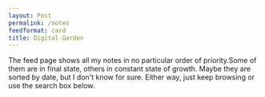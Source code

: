 ```yaml
---
layout: Post
permalink: /notes
feedformat: card
title: Digital Garden
---
```


The feed page shows all my notes in no particular order of priority.Some of them are in final state, others in constant state of growth. Maybe they are sorted by date, but I don't know for sure. Either way, just keep browsing or use the search box below.